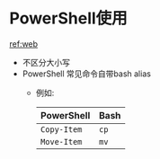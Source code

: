 # PowerShell使用  
[ref:web](https://programminghistorian.org/en/lessons/intro-to-powershell#quick-reference)  
- 不区分大小写  
- PowerShell 常见命令自带bash alias  
  - 例如:  
  
    | PowerShell | Bash |  
    | ---------- | ---- |
    | `Copy-Item` | `cp` |   
    | `Move-Item` | `mv` |  
